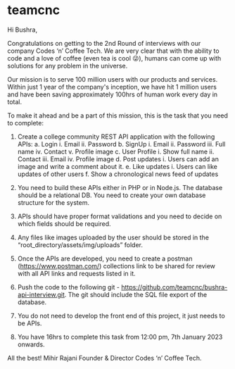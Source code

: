 # teamcnc

Hi Bushra,

Congratulations on getting to the 2nd Round of interviews with our company Codes ‘n’ Coffee Tech. We are very clear that with the ability to code and a love of coffee (even tea is cool 😜), humans can come up with solutions for any problem in the universe. 

Our mission is to serve 100 million users with our products and services. Within just 1 year of the company's inception, we have hit 1 million users and have been saving approximately 100hrs of human work every day in total.

To make it ahead and be a part of this mission, this is the task that you need to complete:
1.	Create a college community REST API application with the following APIs:
a.	Login
i.	Email
ii.	Password
b.	SignUp
i.	Email
ii.	Password
iii.	Full name
iv.	Contact
v.	Profile image
c.	User Profile
i.	Show full name
ii.	Contact
iii.	Email
iv.	Profile image
d.	Post updates
i.	Users can add an image and write a comment about it.
e.	Like updates
i.	Users can like updates of other users
f.	Show a chronological news feed of updates
	
2.	You need to build these APIs either in PHP or in Node.js. The database should be a relational DB. You need to create your own database structure for the system.
3.	APIs should have proper format validations and you need to decide on which fields should be required.
4.	Any files like images uploaded by the user should be stored in the “root_directory/assets/img/uploads” folder.
5.	Once the APIs are developed, you need to create a postman (https://www.postman.com/) collections link to be shared for review with all API links and requests listed in it.
6.	Push the code to the following git - https://github.com/teamcnc/bushra-api-interview.git. The git should include the SQL file export of the database.
7.	You do not need to develop the front end of this project, it just needs to be APIs.
8.	You have 16hrs to complete this task from 12:00 pm, 7th January 2023 onwards.


All the best!
Mihir Rajani
Founder & Director
Codes ‘n’ Coffee Tech.

	
